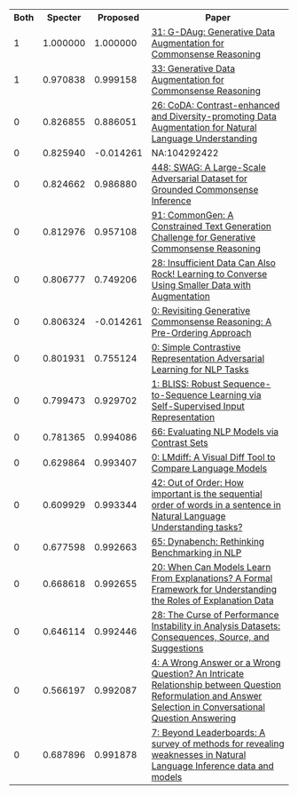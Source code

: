 <html><table><tr>
<th>Both</th>
<th>Specter</th>
<th>Proposed</th>
<th>Paper</th>
</tr>
<tr>
<td>1</td>
<td>1.000000</td>
<td>1.000000</td>
<td><a href="https://www.semanticscholar.org/paper/509a275d2563e08a193d4b032f43dd9eb9e6c575">31: G-DAug: Generative Data Augmentation for Commonsense Reasoning</a></td>
</tr>
<tr>
<td>1</td>
<td>0.970838</td>
<td>0.999158</td>
<td><a href="https://www.semanticscholar.org/paper/1b8a5210f5ec202d3c6b880f389ca9ddc6fbaf9a">33: Generative Data Augmentation for Commonsense Reasoning</a></td>
</tr>
<tr>
<td>0</td>
<td>0.826855</td>
<td>0.886051</td>
<td><a href="https://www.semanticscholar.org/paper/77f08ec1fc1a26d5e2c493be06a305d1480ad1c0">26: CoDA: Contrast-enhanced and Diversity-promoting Data Augmentation for Natural Language Understanding</a></td>
</tr>
<tr>
<td>0</td>
<td>0.825940</td>
<td>-0.014261</td>
<td>NA:104292422</td>
</tr>
<tr>
<td>0</td>
<td>0.824662</td>
<td>0.986880</td>
<td><a href="https://www.semanticscholar.org/paper/af5c4b80fbf847f69a202ba5a780a3dd18c1a027">448: SWAG: A Large-Scale Adversarial Dataset for Grounded Commonsense Inference</a></td>
</tr>
<tr>
<td>0</td>
<td>0.812976</td>
<td>0.957108</td>
<td><a href="https://www.semanticscholar.org/paper/0119a57cf88ef16e6dc291252fae340bb6b3953c">91: CommonGen: A Constrained Text Generation Challenge for Generative Commonsense Reasoning</a></td>
</tr>
<tr>
<td>0</td>
<td>0.806777</td>
<td>0.749206</td>
<td><a href="https://www.semanticscholar.org/paper/4cd2bd79b0e0aa3a104799337d37b13149ffeff9">28: Insufficient Data Can Also Rock! Learning to Converse Using Smaller Data with Augmentation</a></td>
</tr>
<tr>
<td>0</td>
<td>0.806324</td>
<td>-0.014261</td>
<td><a href="https://www.semanticscholar.org/paper/b502b2d5bcd5bb38f5253bfa9e8c9f7ae1756fda">0: Revisiting Generative Commonsense Reasoning: A Pre-Ordering Approach</a></td>
</tr>
<tr>
<td>0</td>
<td>0.801931</td>
<td>0.755124</td>
<td><a href="https://www.semanticscholar.org/paper/023719b69c1722e35ad4d06e2efe130f630334f0">0: Simple Contrastive Representation Adversarial Learning for NLP Tasks</a></td>
</tr>
<tr>
<td>0</td>
<td>0.799473</td>
<td>0.929702</td>
<td><a href="https://www.semanticscholar.org/paper/15f5d93f6aef086451ad98a73cf3c067c548ecee">1: BLISS: Robust Sequence-to-Sequence Learning via Self-Supervised Input Representation</a></td>
</tr>
<tr>
<td>0</td>
<td>0.781365</td>
<td>0.994086</td>
<td><a href="https://www.semanticscholar.org/paper/9fec5868542b4d9070306f1418d1d21666226e90">66: Evaluating NLP Models via Contrast Sets</a></td>
</tr>
<tr>
<td>0</td>
<td>0.629864</td>
<td>0.993407</td>
<td><a href="https://www.semanticscholar.org/paper/d6fa3acbb070132979165671c80344fd4c6f9450">0: LMdiff: A Visual Diff Tool to Compare Language Models</a></td>
</tr>
<tr>
<td>0</td>
<td>0.609929</td>
<td>0.993344</td>
<td><a href="https://www.semanticscholar.org/paper/776a49616c84d52e8fff9911c561e3bac90910eb">42: Out of Order: How important is the sequential order of words in a sentence in Natural Language Understanding tasks?</a></td>
</tr>
<tr>
<td>0</td>
<td>0.677598</td>
<td>0.992663</td>
<td><a href="https://www.semanticscholar.org/paper/77a096d80eb4dd4ccd103d1660c5a5498f7d026b">65: Dynabench: Rethinking Benchmarking in NLP</a></td>
</tr>
<tr>
<td>0</td>
<td>0.668618</td>
<td>0.992655</td>
<td><a href="https://www.semanticscholar.org/paper/5b6c582d51266be9aa7e32bfdc20891e5231eca4">20: When Can Models Learn From Explanations? A Formal Framework for Understanding the Roles of Explanation Data</a></td>
</tr>
<tr>
<td>0</td>
<td>0.646114</td>
<td>0.992446</td>
<td><a href="https://www.semanticscholar.org/paper/82a44fbe798d514c81439c90c655975a32c2af10">28: The Curse of Performance Instability in Analysis Datasets: Consequences, Source, and Suggestions</a></td>
</tr>
<tr>
<td>0</td>
<td>0.566197</td>
<td>0.992087</td>
<td><a href="https://www.semanticscholar.org/paper/295dbbf20b4c2fa0048813e204dbeb37d3caaeb3">4: A Wrong Answer or a Wrong Question? An Intricate Relationship between Question Reformulation and Answer Selection in Conversational Question Answering</a></td>
</tr>
<tr>
<td>0</td>
<td>0.687896</td>
<td>0.991878</td>
<td><a href="https://www.semanticscholar.org/paper/4311eefc03a3f391bae39ebf364cbd5f8b90a001">7: Beyond Leaderboards: A survey of methods for revealing weaknesses in Natural Language Inference data and models</a></td>
</tr>
</table></html>
